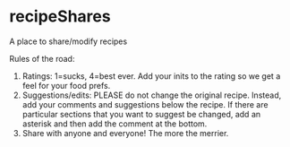 # recipeShares
A place to share/modify recipes

Rules of the road: 
1. Ratings: 1=sucks, 4=best ever. Add your inits to the rating so we get a feel for your food prefs.
2. Suggestions/edits: PLEASE do not change the original recipe. Instead, add your comments and suggestions below the recipe.
If there are particular sections that you want to suggest be changed, add an asterisk and then add the comment at the bottom.
3. Share with anyone and everyone! The more the merrier.
